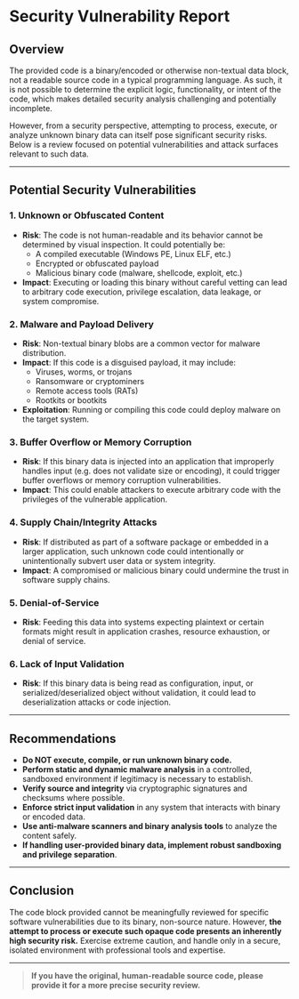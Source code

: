# Security Vulnerability Report

## Overview

The provided code is a binary/encoded or otherwise non-textual data block, not a readable source code in a typical programming language. As such, it is not possible to determine the explicit logic, functionality, or intent of the code, which makes detailed security analysis challenging and potentially incomplete.

However, from a security perspective, attempting to process, execute, or analyze unknown binary data can itself pose significant security risks. Below is a review focused on potential vulnerabilities and attack surfaces relevant to such data.

---

## Potential Security Vulnerabilities

### 1. **Unknown or Obfuscated Content**

- **Risk**: The code is not human-readable and its behavior cannot be determined by visual inspection. It could potentially be:
  - A compiled executable (Windows PE, Linux ELF, etc.)
  - Encrypted or obfuscated payload
  - Malicious binary code (malware, shellcode, exploit, etc.)
- **Impact**: Executing or loading this binary without careful vetting can lead to arbitrary code execution, privilege escalation, data leakage, or system compromise.

### 2. **Malware and Payload Delivery**

- **Risk**: Non-textual binary blobs are a common vector for malware distribution.
- **Impact**: If this code is a disguised payload, it may include:
  - Viruses, worms, or trojans
  - Ransomware or cryptominers
  - Remote access tools (RATs)
  - Rootkits or bootkits
- **Exploitation**: Running or compiling this code could deploy malware on the target system.

### 3. **Buffer Overflow or Memory Corruption**

- **Risk**: If this binary data is injected into an application that improperly handles input (e.g. does not validate size or encoding), it could trigger buffer overflows or memory corruption vulnerabilities.
- **Impact**: This could enable attackers to execute arbitrary code with the privileges of the vulnerable application.

### 4. **Supply Chain/Integrity Attacks**

- **Risk**: If distributed as part of a software package or embedded in a larger application, such unknown code could intentionally or unintentionally subvert user data or system integrity.
- **Impact**: A compromised or malicious binary could undermine the trust in software supply chains.

### 5. **Denial-of-Service**

- **Risk**: Feeding this data into systems expecting plaintext or certain formats might result in application crashes, resource exhaustion, or denial of service.

### 6. **Lack of Input Validation**

- **Risk**: If this binary data is being read as configuration, input, or serialized/deserialized object without validation, it could lead to deserialization attacks or code injection.

---

## Recommendations

- **Do NOT execute, compile, or run unknown binary code.**
- **Perform static and dynamic malware analysis** in a controlled, sandboxed environment if legitimacy is necessary to establish.
- **Verify source and integrity** via cryptographic signatures and checksums where possible.
- **Enforce strict input validation** in any system that interacts with binary or encoded data.
- **Use anti-malware scanners and binary analysis tools** to analyze the content safely.
- **If handling user-provided binary data, implement robust sandboxing and privilege separation**.

---

## Conclusion

The code block provided cannot be meaningfully reviewed for specific software vulnerabilities due to its binary, non-source nature. However, **the attempt to process or execute such opaque code presents an inherently high security risk.** Exercise extreme caution, and handle only in a secure, isolated environment with professional tools and expertise.

---

> **If you have the original, human-readable source code, please provide it for a more precise security review.**